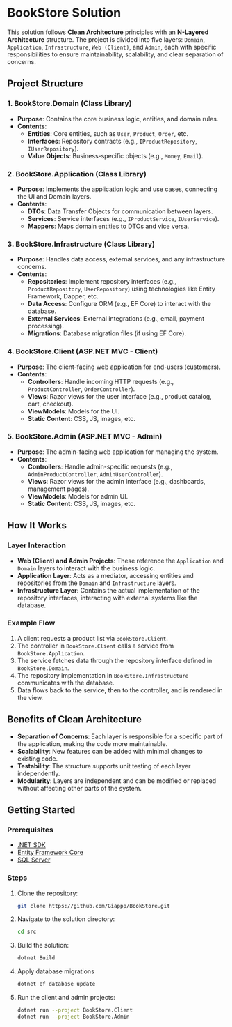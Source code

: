 # BookStore Solution

This solution follows **Clean Architecture** principles with an **N-Layered Architecture** structure. The project is divided into five layers: `Domain`, `Application`, `Infrastructure`, `Web (Client)`, and `Admin`, each with specific responsibilities to ensure maintainability, scalability, and clear separation of concerns.

## Project Structure

### 1. **BookStore.Domain** (Class Library)
- **Purpose**: Contains the core business logic, entities, and domain rules.
- **Contents**:
  - **Entities**: Core entities, such as `User`, `Product`, `Order`, etc.
  - **Interfaces**: Repository contracts (e.g., `IProductRepository`, `IUserRepository`).
  - **Value Objects**: Business-specific objects (e.g., `Money`, `Email`).

### 2. **BookStore.Application** (Class Library)
- **Purpose**: Implements the application logic and use cases, connecting the UI and Domain layers.
- **Contents**:
  - **DTOs**: Data Transfer Objects for communication between layers.
  - **Services**: Service interfaces (e.g., `IProductService`, `IUserService`).
  - **Mappers**: Maps domain entities to DTOs and vice versa.

### 3. **BookStore.Infrastructure** (Class Library)
- **Purpose**: Handles data access, external services, and any infrastructure concerns.
- **Contents**:
  - **Repositories**: Implement repository interfaces (e.g., `ProductRepository`, `UserRepository`) using technologies like Entity Framework, Dapper, etc.
  - **Data Access**: Configure ORM (e.g., EF Core) to interact with the database.
  - **External Services**: External integrations (e.g., email, payment processing).
  - **Migrations**: Database migration files (if using EF Core).

### 4. **BookStore.Client** (ASP.NET MVC - Client)
- **Purpose**: The client-facing web application for end-users (customers).
- **Contents**:
  - **Controllers**: Handle incoming HTTP requests (e.g., `ProductController`, `OrderController`).
  - **Views**: Razor views for the user interface (e.g., product catalog, cart, checkout).
  - **ViewModels**: Models for the UI.
  - **Static Content**: CSS, JS, images, etc.

### 5. **BookStore.Admin** (ASP.NET MVC - Admin)
- **Purpose**: The admin-facing web application for managing the system.
- **Contents**:
  - **Controllers**: Handle admin-specific requests (e.g., `AdminProductController`, `AdminUserController`).
  - **Views**: Razor views for the admin interface (e.g., dashboards, management pages).
  - **ViewModels**: Models for admin UI.
  - **Static Content**: CSS, JS, images, etc.

## How It Works

### Layer Interaction

- **Web (Client) and Admin Projects**: These reference the `Application` and `Domain` layers to interact with the business logic.
- **Application Layer**: Acts as a mediator, accessing entities and repositories from the `Domain` and `Infrastructure` layers.
- **Infrastructure Layer**: Contains the actual implementation of the repository interfaces, interacting with external systems like the database.

### Example Flow

1. A client requests a product list via `BookStore.Client`.
2. The controller in `BookStore.Client` calls a service from `BookStore.Application`.
3. The service fetches data through the repository interface defined in `BookStore.Domain`.
4. The repository implementation in `BookStore.Infrastructure` communicates with the database.
5. Data flows back to the service, then to the controller, and is rendered in the view.

## Benefits of Clean Architecture

- **Separation of Concerns**: Each layer is responsible for a specific part of the application, making the code more maintainable.
- **Scalability**: New features can be added with minimal changes to existing code.
- **Testability**: The structure supports unit testing of each layer independently.
- **Modularity**: Layers are independent and can be modified or replaced without affecting other parts of the system.

## Getting Started

### Prerequisites

- [.NET SDK](https://dotnet.microsoft.com/download)
- [Entity Framework Core](https://docs.microsoft.com/en-us/ef/core/)
- [SQL Server](https://www.microsoft.com/en-us/sql-server)

### Steps

1. Clone the repository:
    ```bash
    git clone https://github.com/Giappp/BookStore.git

2. Navigate to the solution directory:
    ```bash
    cd src

3. Build the solution:
    ```bash
    dotnet Build

4. Apply database migrations
    ```bash
    dotnet ef database update

5. Run the client and admin projects:
    ```bash
    dotnet run --project BookStore.Client
    dotnet run --project BookStore.Admin